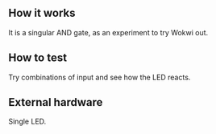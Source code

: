 <!---

This file is used to generate your project datasheet. Please fill in the information below and delete any unused
sections.

You can also include images in this folder and reference them in the markdown. Each image must be less than
512 kb in size, and the combined size of all images must be less than 1 MB.
-->

## How it works

It is a singular AND gate, as an experiment to try Wokwi out.

## How to test

Try combinations of input and see how the LED reacts.

## External hardware

Single LED.
